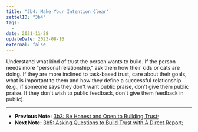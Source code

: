```yaml
---
title: "3b4: Make Your Intention Clear"
zettelID: "3b4"
tags:
  -
date: 2021-11-28
updateDate: 2023-08-16
external: false
---
```


Understand what kind of trust the person wants to build. If the person needs more "personal relationship," ask them how their kids or cats are doing. If they are more inclined to task-based trust, care about their goals, what is important to them and how they define a successful relationship (e.g., if someone says they don't want public praise, don't give them public praise. If they don't wish to public feedback, don't give them feedback in public).

---

- **Previous Note:** [3b3: Be Honest and Open to Building Trust](/notes/3b3/);
- **Next Note:** [3b5: Asking Questions to Build Trust with A Direct Report](/notes/3b5/);
